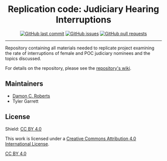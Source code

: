 <h1 align="center">Replication code: Judiciary Hearing Interruptions </h1>

<p align="center">
    <a href="https://github.com/DamonCharlesRoberts/judiciary_nominations/commits/master">
    <img src="https://img.shields.io/github/last-commit/DamonCharlesRoberts/judiciary_nominations.svg?style=flat-square&logo=github&logoColor=white"
         alt="GitHub last commit"></a>
    <a href="https://github.com/DamonCharlesRoberts/seniority-project/issues">
    <img src="https://img.shields.io/github/issues-raw/DamonCharlesRoberts/judiciary_nominations.svg?style=flat-square&logo=github&logoColor=white"
         alt="GitHub issues"></a>
    <a href="https://github.com/DamonCharlesRoberts/seniority-project/pulls">
    <img src="https://img.shields.io/github/issues-pr-raw/DamonCharlesRoberts/judiciary_nominations.svg?style=flat-square&logo=github&logoColor=white"
         alt="GitHub pull requests"></a>
</p>

---

Repository containing all materials needed to replicate project examining the rate of interruptions of female and POC judiciary nominees and the topics discussed.

For details on the repository, please see the [repository&#39;s wiki](https://github.com/DamonCharlesRoberts/judiciary_nominations/wiki).

## Maintainers

- [Damon C. Roberts](https://github.com/DamonCharlesRoberts)
- Tyler Garrett

## License

Shield: [CC BY 4.0][cc-by]

This work is licensed under a
[Creative Commons Attribution 4.0 International License][cc-by].

[CC BY 4.0][cc-by]

[cc-by]: http://creativecommons.org/licenses/by/4.0/
[cc-by-image]: https://i.creativecommons.org/l/by/4.0/88x31.png
[cc-by-shield]: https://img.shields.io/badge/License-CC%20BY%204.0-lightgrey.svg
